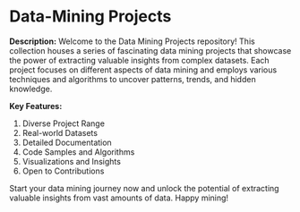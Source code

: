# Data-Mining Projects

**Description:**
Welcome to the Data Mining Projects repository! This collection houses a series of fascinating data mining projects that showcase the power of extracting valuable insights from complex datasets. Each project focuses on different aspects of data mining and employs various techniques and algorithms to uncover patterns, trends, and hidden knowledge.

**Key Features:**
1. Diverse Project Range
2. Real-world Datasets
3. Detailed Documentation
4. Code Samples and Algorithms
5. Visualizations and Insights
6. Open to Contributions

Start your data mining journey now and unlock the potential of extracting valuable insights from vast amounts of data. Happy mining!
